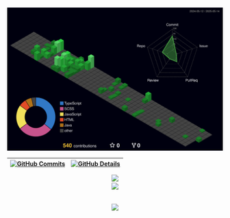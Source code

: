 ![Status](./profile-3d-contrib/profile-night-green.svg)

| [![GitHub Commits](http://github-profile-summary-cards.vercel.app/api/cards/productive-time?username=henriqtorresl&theme=dracula&utcOffset=-3)](https://github.com/vn7n24fzkq/github-profile-summary-cards) | [![GitHub Details](http://github-profile-summary-cards.vercel.app/api/cards/profile-details?username=henriqtorresl&theme=dracula)](https://github.com/vn7n24fzkq/github-profile-summary-cards) |
| ----------------------------------------------------------------------------------------------------------------------------------------------------------------------------------------------------------- | ---------------------------------------------------------------------------------------------------------------------------------------------------------------------------------------------- |

<div align="center" >
  <a href="https://skillicons.dev"   >
  <img src="https://skillicons.dev/icons?i=java,javascript,typescript,nodejs,express,nest,postgres,mysql,mongodb,linux" />
  <br />
  <img src="https://skillicons.dev/icons?i=git,docker,angular,react,next,vite,tailwind,sass,css,html" />
  </a>
</div>

##

<div align="center" >
  <img src="https://github-profile-trophy.vercel.app/?username=henriqtorresl&row=1&column=6&theme=dracula&margin-w=15&margin-h=15"/>
</div>
